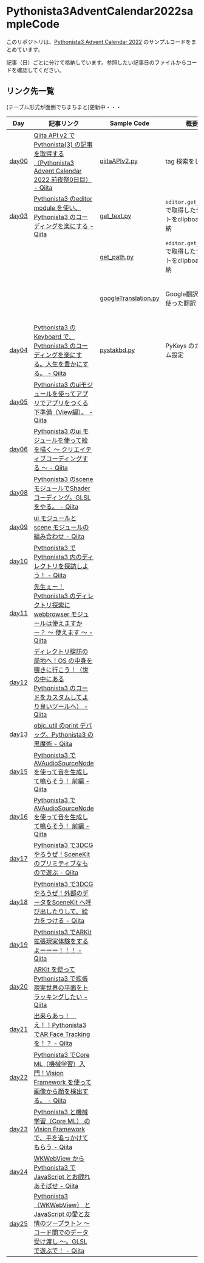 # Pythonista3AdventCalendar2022sampleCode

このリポジトリは、[Pythonista3 Advent Calendar 2022](https://qiita.com/advent-calendar/2022/pythonista3) のサンプルコードをまとめています。

記事（日）ごとに分けて格納しています。参照したい記事日のファイルからコードを確認してください。

## リンク先一覧

(テーブル形式が面倒でちまちまと)更新中・・・

|Day|記事リンク|Sample Code|概要|対応リンク|
|---|---|---|---|---|
|[day00](./day00/)|[Qiita API v2 でPythonista(3) の記事を取得する（Pythonista3 Advent Calendar 2022 前夜祭0日目） - Qiita](https://qiita.com/pome-ta/items/74afb37769173dab8c6c)|[qiitaAPIv2.py](./day00/qiitaAPIv2.py)|tag 検索をし取得|[Qiita API v2 から、Pythonista3 タグ記事を集める](https://qiita.com/pome-ta/items/74afb37769173dab8c6c#qiita-api-v2-%E3%81%8B%E3%82%89pythonista3-%E3%82%BF%E3%82%B0%E8%A8%98%E4%BA%8B%E3%82%92%E9%9B%86%E3%82%81%E3%82%8B)|
|[day03](./day03/)|[Pythonista3 のeditor module を使い、Pythonista3 のコーディングを楽にする - Qiita](https://qiita.com/pome-ta/items/c3902a0f6a0de691df8d)|[get_text.py](./day03/get_text.py)|`editor.get_text()` で取得したテキストをclipboard へ格納|[編集中のコードテキストを全コピーする](https://qiita.com/pome-ta/items/c3902a0f6a0de691df8d#%E7%B7%A8%E9%9B%86%E4%B8%AD%E3%81%AE%E3%82%B3%E3%83%BC%E3%83%89%E3%83%86%E3%82%AD%E3%82%B9%E3%83%88%E3%82%92%E5%85%A8%E3%82%B3%E3%83%94%E3%83%BC%E3%81%99%E3%82%8B)|
|||[get_path.py](./day03/get_path.py)|`editor.get_path()` で取得したテキストをclipboard へ格納|[編集中のファイルパスを取得する](https://qiita.com/pome-ta/items/c3902a0f6a0de691df8d#%E7%B7%A8%E9%9B%86%E4%B8%AD%E3%81%AE%E3%83%95%E3%82%A1%E3%82%A4%E3%83%AB%E3%83%91%E3%82%B9%E3%82%92%E5%8F%96%E5%BE%97%E3%81%99%E3%82%8B)|
|||[googleTranslation.py](./day03/googleTranslation.py)|Google翻訳API を使った翻訳|[Pythonista3 内だけで、英語を日本語に機械翻訳](https://qiita.com/pome-ta/items/c3902a0f6a0de691df8d#pythonista3-%E5%86%85%E3%81%A0%E3%81%91%E3%81%A7%E8%8B%B1%E8%AA%9E%E3%82%92%E6%97%A5%E6%9C%AC%E8%AA%9E%E3%81%AB%E6%A9%9F%E6%A2%B0%E7%BF%BB%E8%A8%B3)|
|[day04](./day04/)|[Pythonista3 のKeyboard で、Pythonista3 のコーディングを楽にする。人生を豊かにする。 - Qiita](https://qiita.com/pome-ta/items/5483d021fdfa44ea43e0)|[pystakbd.py](./day04/pystakbd.py)|PyKeys のカスタム設定|[PyKeys でカスタムして、人生豊かに](https://qiita.com/pome-ta/items/5483d021fdfa44ea43e0#%E3%82%B3%E3%83%BC%E3%83%89%E5%85%A8%E8%B2%8C)|
|[day05](./day05/)|[Pythonista3 のuiモジュールを使ってアプリでアプリをつくる下準備（View編）。 - Qiita](https://qiita.com/pome-ta/items/2f02d94eea73974aae88)|
|[day06](./day06/)|[Pythonista3 のui モジュールを使って絵を描く 〜 クリエイティブコーディングする 〜 - Qiita](https://qiita.com/pome-ta/items/8e565dc6bdc283b4b80e)|
|[day08](./day08/)|[Pythonista3 のscene モジュールでShader コーディング。GLSL をやる。 - Qiita](https://qiita.com/pome-ta/items/57edede9a7e3ce73cdc7)
|[day09](./day09/)|[ui モジュールとscene モジュールの組み合わせ - Qiita](https://qiita.com/pome-ta/items/0e2d3bd3e22fe922f2c0)|
|[day10](./day10/)|[Pythonista3 でPythonista3 内のディレクトリを探訪しよう！ - Qiita](https://qiita.com/pome-ta/items/d7ce9fe64e1ba774fae4)|
|[day11](./day11/)|[先生ぇー！Pythonista3 のディレクトリ探索にwebbrowser モジュールは使えますかー？ 〜 使えます 〜 - Qiita](https://qiita.com/pome-ta/items/3315732c8db62a55b86b)|
|[day12](./day12/)|[ディレクトリ探訪の局地へ！OS の中身を覗きに行こう！（世の中にあるPythonista3 のコードをカスタムしてより良いツールへ） - Qiita](https://qiita.com/pome-ta/items/e6f32e0a24d93618f5a9)|
|[day13](./day13/)|[objc_util のprint デバッグ。Pythonista3 の黒魔術 - Qiita](https://qiita.com/pome-ta/items/fd66f3c1c7ee6a34282e)|
|[day15](./day15/)|[Pythonista3 でAVAudioSourceNode を使って音を生成して鳴らそう！ 前編 - Qiita](https://qiita.com/pome-ta/items/92a41e15b8eec5b51fb3)|
|[day16](./day16/)|[Pythonista3 でAVAudioSourceNode を使って音を生成して鳴らそう！ 前編 - Qiita](https://qiita.com/pome-ta/items/92a41e15b8eec5b51fb3)|
|[day17](./day17/)|[Pythonista3 で3DCG やろうぜ！SceneKit のプリミティブなもので遊ぶ - Qiita](https://qiita.com/pome-ta/items/551bf5fb2448ddcacae0)|
|[day18](./day18/)|[Pythonista3 で3DCG やろうぜ！外部のデータをSceneKit へ呼び出したりして、絵力をつける - Qiita](https://qiita.com/pome-ta/items/843ecbff44d4bdc07fd0)|
|[day19](./day19/)|[Pythonista3 でARKit 拡張現実体験をするよーーー！！！ - Qiita](https://qiita.com/pome-ta/items/29785f0edbe582210d2f)|
|[day20](./day20/)|[ARKit を使ってPythonista3 で拡張現実世界の平面をトラッキングしたい - Qiita](https://qiita.com/pome-ta/items/a3fdb6613ccdb3701924)|
|[day21](./day21/)|[出来らあっ！　え！！Pythonista3 でAR Face Trackingを！？ - Qiita](https://qiita.com/pome-ta/items/0aa69205fb3826d9951d)|
|[day22](./day22/)|[Pythonista3 でCore ML（機械学習）入門！Vision Framework を使って画像から顔を検出する。 - Qiita](https://qiita.com/pome-ta/items/84729804cce04f870fd6)|
|[day23](./day23/)|[Pythonista3 と機械学習（Core ML） のVision Framework で、手を追っかけてもらう - Qiita](https://qiita.com/pome-ta/items/bcac9d3209caa60f70b6)|
|[day24](./day24/)|[WKWebView からPythonista3 でJavaScript とお戯れあそばせ - Qiita](https://qiita.com/pome-ta/items/52053dd6c9e39da6a29a)|
|[day25](./day25/)|[Pythonista3（WKWebView） とJavaScript の愛と友情のツープラトン 〜 コード間でのデータ受け渡し 〜。GLSL で遊ぶで！ - Qiita](https://qiita.com/pome-ta/items/d0a21d40731644c696fd)|
